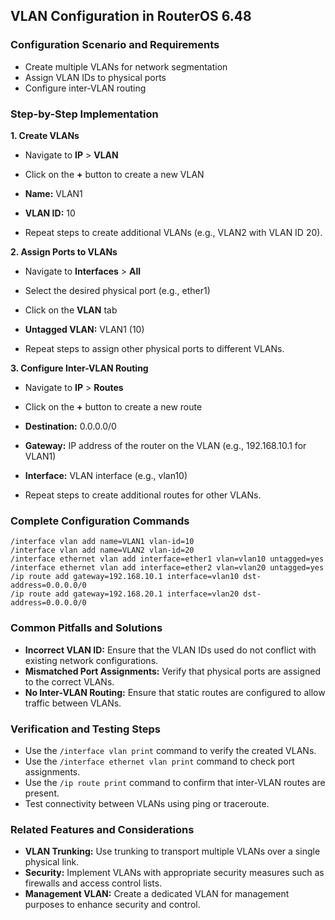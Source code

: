 ## VLAN Configuration in RouterOS 6.48

### Configuration Scenario and Requirements

- Create multiple VLANs for network segmentation
- Assign VLAN IDs to physical ports
- Configure inter-VLAN routing

### Step-by-Step Implementation

**1. Create VLANs**

- Navigate to **IP** > **VLAN**
- Click on the **+** button to create a new VLAN
- **Name:** VLAN1
- **VLAN ID:** 10

- Repeat steps to create additional VLANs (e.g., VLAN2 with VLAN ID 20).

**2. Assign Ports to VLANs**

- Navigate to **Interfaces** > **All**
- Select the desired physical port (e.g., ether1)
- Click on the **VLAN** tab
- **Untagged VLAN:** VLAN1 (10)

- Repeat steps to assign other physical ports to different VLANs.

**3. Configure Inter-VLAN Routing**

- Navigate to **IP** > **Routes**
- Click on the **+** button to create a new route
- **Destination:** 0.0.0.0/0
- **Gateway:** IP address of the router on the VLAN (e.g., 192.168.10.1 for VLAN1)
- **Interface:** VLAN interface (e.g., vlan10)

- Repeat steps to create additional routes for other VLANs.

### Complete Configuration Commands

```
/interface vlan add name=VLAN1 vlan-id=10
/interface vlan add name=VLAN2 vlan-id=20
/interface ethernet vlan add interface=ether1 vlan=vlan10 untagged=yes
/interface ethernet vlan add interface=ether2 vlan=vlan20 untagged=yes
/ip route add gateway=192.168.10.1 interface=vlan10 dst-address=0.0.0.0/0
/ip route add gateway=192.168.20.1 interface=vlan20 dst-address=0.0.0.0/0
```

### Common Pitfalls and Solutions

- **Incorrect VLAN ID:** Ensure that the VLAN IDs used do not conflict with existing network configurations.
- **Mismatched Port Assignments:** Verify that physical ports are assigned to the correct VLANs.
- **No Inter-VLAN Routing:** Ensure that static routes are configured to allow traffic between VLANs.

### Verification and Testing Steps

- Use the `/interface vlan print` command to verify the created VLANs.
- Use the `/interface ethernet vlan print` command to check port assignments.
- Use the `/ip route print` command to confirm that inter-VLAN routes are present.
- Test connectivity between VLANs using ping or traceroute.

### Related Features and Considerations

- **VLAN Trunking:** Use trunking to transport multiple VLANs over a single physical link.
- **Security:** Implement VLANs with appropriate security measures such as firewalls and access control lists.
- **Management VLAN:** Create a dedicated VLAN for management purposes to enhance security and control.